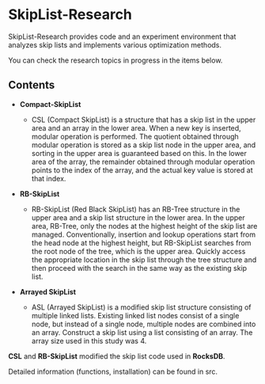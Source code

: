 # SkipList-Research

SkipList-Research provides code and an experiment environment that analyzes skip lists and implements various optimization methods.

You can check the research topics in progress in the items below.

## Contents

- **Compact-SkipList**
  - CSL (Compact SkipList) is a structure that has a skip list in the upper area and an array in the lower area. When a new key is inserted, modular operation is performed. The quotient obtained through modular operation is stored as a skip list node in the upper area, and sorting in the upper area is guaranteed based on this. In the lower area of the array, the remainder obtained through modular operation points to the index of the array, and the actual key value is stored at that index. 

- **RB-SkipList**
  - RB-SkipList (Red Black SkipList) has an RB-Tree structure in the upper area and a skip list structure in the lower area. In the upper area, RB-Tree, only the nodes at the highest height of the skip list are managed. Conventionally, insertion and lookup operations start from the head node at the highest height, but RB-SkipList searches from the root node of the tree, which is the upper area. Quickly access the appropriate location in the skip list through the tree structure and then proceed with the search in the same way as the existing skip list.

- **Arrayed SkipList**
  - ASL (Arrayed SkipList) is a modified skip list structure consisting of multiple linked lists. Existing linked list nodes consist of a single node, but instead of a single node, multiple nodes are combined into an array. Construct a skip list using a list consisting of an array. The array size used in this study was 4.

**CSL** and **RB-SkipList** modified the skip list code used in **RocksDB**.

Detailed information (functions, installation) can be found in src.
